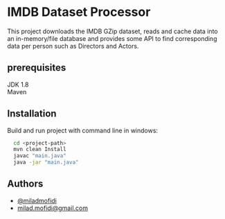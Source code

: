 # IMDB Dataset Processor
This project downloads the IMDB GZip dataset, reads and cache data into an in-memory/file database and provides some API to find corresponding data per person such as Directors and Actors.
## prerequisites
JDK 1.8  
Maven
## Installation
Build and run project with command line in windows:
```bash
  cd <project-path>
  mvn clean Install
  javac "main.java"
  java -jar "main.java"
```
## Authors

- [@miladmofidi](https://www.github.com/miladmofidi)
- milad.mofidi@gmail.com
